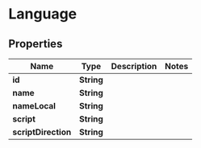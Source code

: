 

# Language


## Properties

Name | Type | Description | Notes
------------ | ------------- | ------------- | -------------
**id** | **String** |  | 
**name** | **String** |  | 
**nameLocal** | **String** |  | 
**script** | **String** |  | 
**scriptDirection** | **String** |  | 



